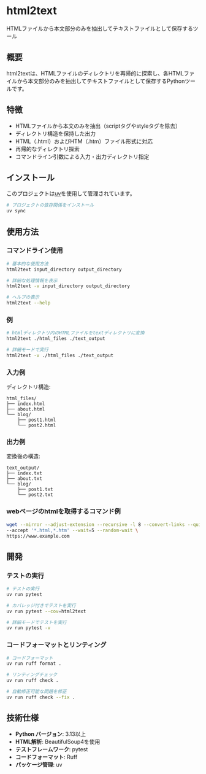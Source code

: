 # html2text

HTMLファイルから本文部分のみを抽出してテキストファイルとして保存するツール

## 概要

html2textは、HTMLファイルのディレクトリを再帰的に探索し、各HTMLファイルから本文部分のみを抽出してテキストファイルとして保存するPythonツールです。

## 特徴

- HTMLファイルから本文のみを抽出（scriptタグやstyleタグを除去）
- ディレクトリ構造を保持した出力
- HTML（.html）およびHTM（.htm）ファイル形式に対応
- 再帰的なディレクトリ探索
- コマンドライン引数による入力・出力ディレクトリ指定

## インストール

このプロジェクトは[uv](https://docs.astral.sh/uv/)を使用して管理されています。

```bash
# プロジェクトの依存関係をインストール
uv sync
```

## 使用方法

### コマンドライン使用

```bash
# 基本的な使用方法
html2text input_directory output_directory

# 詳細な処理情報を表示
html2text -v input_directory output_directory

# ヘルプの表示
html2text --help
```

### 例

```bash
# htmlディレクトリ内のHTMLファイルをtextディレクトリに変換
html2text ./html_files ./text_output

# 詳細モードで実行
html2text -v ./html_files ./text_output
```

### 入力例

ディレクトリ構造:

```text
html_files/
├── index.html
├── about.html
└── blog/
    ├── post1.html
    └── post2.html
```

### 出力例

変換後の構造:

```text
text_output/
├── index.txt
├── about.txt
└── blog/
    ├── post1.txt
    └── post2.txt
```

### webページのhtmlを取得するコマンド例

```bash
wget --mirror --adjust-extension --recursive -l 8 --convert-links --quiet --show-progress \
--accept '*.html,*.htm' --wait=5 --random-wait \
https://www.example.com
```

## 開発

### テストの実行

```bash
# テストの実行
uv run pytest

# カバレッジ付きでテストを実行
uv run pytest --cov=html2text

# 詳細モードでテストを実行
uv run pytest -v
```

### コードフォーマットとリンティング

```bash
# コードフォーマット
uv run ruff format .

# リンティングチェック
uv run ruff check .

# 自動修正可能な問題を修正
uv run ruff check --fix .
```

## 技術仕様

- **Python バージョン**: 3.13以上
- **HTML解析**: BeautifulSoup4を使用
- **テストフレームワーク**: pytest
- **コードフォーマット**: Ruff
- **パッケージ管理**: uv
